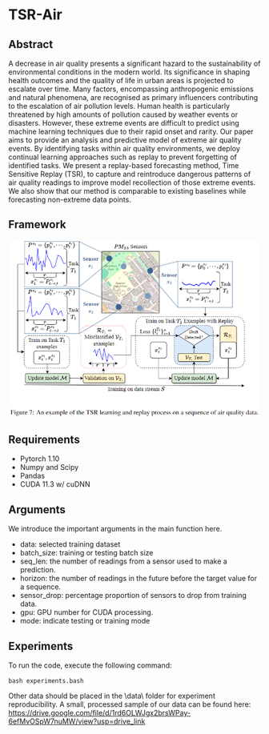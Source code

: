 # TSR-Air

## Abstract
A decrease in air quality presents a significant hazard to the sustainability of environmental conditions in the modern world. Its significance in shaping health outcomes and the quality of life in urban areas is projected to escalate over time. Many factors, encompassing anthropogenic emissions and natural phenomena, are recognised as primary influencers contributing to the escalation of air pollution levels. Human health is particularly threatened by high amounts of pollution caused by weather events or disasters. However, these extreme events are difficult to predict using machine learning techniques due to their rapid onset and rarity. Our paper aims to provide an analysis and predictive model of extreme air quality events. By identifying tasks within air quality environments, we deploy continual learning approaches such as replay to prevent forgetting of identified tasks. We present a replay-based forecasting method, Time Sensitive Replay (TSR), to capture and reintroduce dangerous patterns of air quality readings to improve model recollection of those extreme events. We also show that our method is comparable to existing baselines while forecasting non-extreme data points.

## Framework
![alt text](framework.png?raw=true)

## Requirements
- Pytorch 1.10
- Numpy and Scipy
- Pandas
- CUDA 11.3 w/ cuDNN

## Arguments
We introduce the important arguments in the main function here.
- data: selected training dataset
- batch_size: training or testing batch size
- seq_len: the number of readings from a sensor used to make a prediction.
- horizon: the number of readings in the future before the target value for a sequence.
- sensor_drop: percentage proportion of sensors to drop from training data.
- gpu: GPU number for CUDA processing.
- mode: indicate testing or training mode

## Experiments
To run the code, execute the following command:
```
bash experiments.bash
```
Other data should be placed in the \data\ folder for experiment reproducibility. A small, processed sample of our data can be found here: https://drive.google.com/file/d/1rd6OLWJgx2brsWPay-6efMvOSpW7nuMW/view?usp=drive_link
